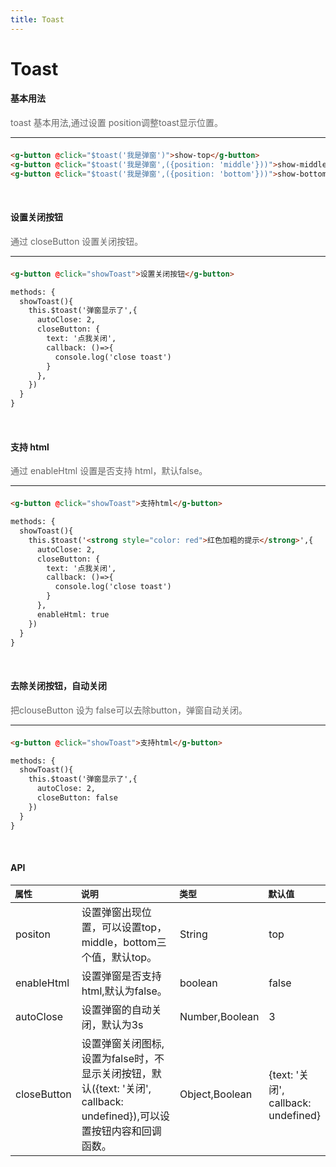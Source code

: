 ```yaml
---
title: Toast
---
```


# Toast
#### 基本用法
<p style="font-size: 14px; color: #666">toast 基本用法,通过设置 position调整toast显示位置。</p>
<hr style="margin-bottom: 1.5em;">
<toast-demo/>

``` html
<g-button @click="$toast('我是弹窗')">show-top</g-button>
<g-button @click="$toast('我是弹窗',({position: 'middle'}))">show-middle</g-button>
<g-button @click="$toast('我是弹窗',({position: 'bottom'}))">show-bottom</g-button>
```
<br>

#### 设置关闭按钮
<p style="font-size: 14px; color: #666">通过 closeButton 设置关闭按钮。</p>
<hr style="margin-bottom: 1.5em;">
<toast-clousebutton/>

``` html
<g-button @click="showToast">设置关闭按钮</g-button>

methods: {
  showToast(){
    this.$toast('弹窗显示了',{
      autoClose: 2,
      closeButton: {
        text: '点我关闭',
        callback: ()=>{
          console.log('close toast')
        }
      },
    })
  }
}
```
<br>

#### 支持 html
<p style="font-size: 14px; color: #666">通过 enableHtml 设置是否支持 html，默认false。</p>
<hr style="margin-bottom: 1.5em;">
<toast-html/>

``` html
<g-button @click="showToast">支持html</g-button>

methods: {
  showToast(){
    this.$toast('<strong style="color: red">红色加粗的提示</strong>',{
      autoClose: 2,
      closeButton: {
        text: '点我关闭',
        callback: ()=>{
          console.log('close toast')
        }
      },
      enableHtml: true
    })
  }
}
```
<br>

#### 去除关闭按钮，自动关闭
<p style="font-size: 14px; color: #666">把clouseButton 设为 false可以去除button，弹窗自动关闭。</p>
<hr style="margin-bottom: 1.5em;">
<toast-noclose/>

``` html
<g-button @click="showToast">支持html</g-button>

methods: {
  showToast(){
    this.$toast('弹窗显示了',{
      autoClose: 2,
      closeButton: false
    })
  }
}
```
<br>

#### API
  <table>
    <thead style="font-size: 14px; text-align: left;" >
    <th style="width: 20%;  ">属性</th>
    <th style="width: 56%;  ">说明</th>
    <th style="width: 14%;  ">类型</th>
    <th style="width: 20%;  ">默认值</th>
    </thead>
    <tbody >
    <tr>
      <td style=" ">positon</td>
      <td style=" ">设置弹窗出现位置，可以设置top，middle，bottom三个值，默认top。</td>
      <td style=" ">String</td>
      <td style=" ">top</td>
    </tr>
    <tr>
      <td style=" ">enableHtml</td>
      <td style=" ">设置弹窗是否支持html,默认为false。</td>
      <td style=" ">boolean</td>
      <td style=" ">false</td>
    </tr>
    <tr>
      <td style=" ">autoClose</td>
      <td style=" ">设置弹窗的自动关闭，默认为3s</td>
      <td style=" ">Number,Boolean</td>
      <td style=" ">3</td>
    </tr>
    <tr>
      <td style=" ">closeButton</td>
      <td style=" ">设置弹窗关闭图标,设置为false时，不显示关闭按钮，默认({text: '关闭',
        callback: undefined}),可以设置按钮内容和回调函数。</td>
      <td style=" ">Object,Boolean</td>
      <td style=" ">{text: '关闭',
        callback: undefined}</td>
    </tr>
    </tbody>
  </table>